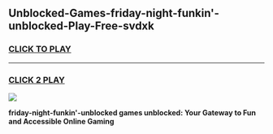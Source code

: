 
## Unblocked-Games-friday-night-funkin'-unblocked-Play-Free-svdxk
<h3>
<a href="https://premium76.site?title=friday-night-funkin'-unblocked&ref=23A">CLICK TO PLAY</a></h3>
<hr>

<h3>
<a href="https://premium76.site?title=friday-night-funkin'-unblocked&ref=23A">CLICK 2 PLAY</a>
  
</h3>

<a href="https://premium76.site?title=friday-night-funkin'-unblocked&ref=23A"><img src="https://clearcache.store/games.png"></a>


**friday-night-funkin'-unblocked games unblocked: Your Gateway to Fun and Accessible Online Gaming**
